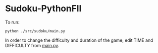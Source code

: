 # Sudoku-PythonFII

To run:
```
python ./src/sudoku/main.py
```
In order to change the difficulty and duration of the game, edit TIME and DIFFICULTY from [main.py](https://github.com/IacobAndrei15/Sudoku-PythonFII/blob/main/src/sudoku/main.py).
